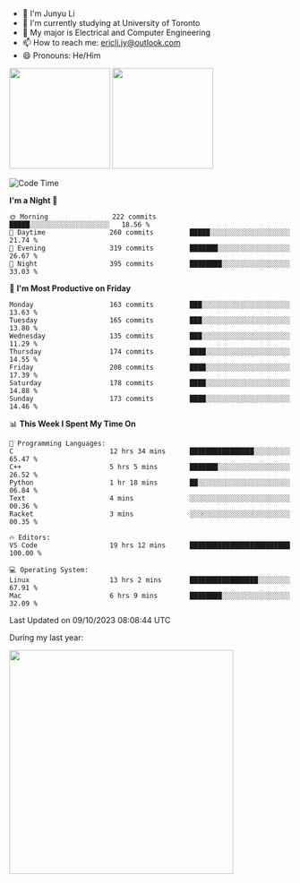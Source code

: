 ### 
- 👨 I'm Junyu Li
- 📖 I'm currently studying at University of Toronto
- 🌱 My major is Electrical and Computer Engineering
- 📫 How to reach me: ericli.jy@outlook.com
- 😄 Pronouns: He/Him

<p align="left">  
  <img height="180em" src="https://github-readme-stats-git-master-ericjyli.vercel.app/api?username=ericjyli&theme=tokyonight&show_icons=true&count_private=true&include_orgs=true" />
  <img height="180em" src="https://github-readme-stats-git-master-ericjyli.vercel.app/api/top-langs/?username=ericjyli&theme=tokyonight&count_private=true&include_orgs=true&include_orgs=true&layout=compact" />
</p>

<!--START_SECTION:waka-->
![Code Time](http://img.shields.io/badge/Code%20Time-230%20hrs%2021%20mins-blue)

**I'm a Night 🦉** 

```text
🌞 Morning                222 commits         █████░░░░░░░░░░░░░░░░░░░░   18.56 % 
🌆 Daytime                260 commits         █████░░░░░░░░░░░░░░░░░░░░   21.74 % 
🌃 Evening                319 commits         ███████░░░░░░░░░░░░░░░░░░   26.67 % 
🌙 Night                  395 commits         ████████░░░░░░░░░░░░░░░░░   33.03 % 
```
📅 **I'm Most Productive on Friday** 

```text
Monday                   163 commits         ███░░░░░░░░░░░░░░░░░░░░░░   13.63 % 
Tuesday                  165 commits         ███░░░░░░░░░░░░░░░░░░░░░░   13.80 % 
Wednesday                135 commits         ███░░░░░░░░░░░░░░░░░░░░░░   11.29 % 
Thursday                 174 commits         ████░░░░░░░░░░░░░░░░░░░░░   14.55 % 
Friday                   208 commits         ████░░░░░░░░░░░░░░░░░░░░░   17.39 % 
Saturday                 178 commits         ████░░░░░░░░░░░░░░░░░░░░░   14.88 % 
Sunday                   173 commits         ████░░░░░░░░░░░░░░░░░░░░░   14.46 % 
```


📊 **This Week I Spent My Time On** 

```text
💬 Programming Languages: 
C                        12 hrs 34 mins      ████████████████░░░░░░░░░   65.47 % 
C++                      5 hrs 5 mins        ███████░░░░░░░░░░░░░░░░░░   26.52 % 
Python                   1 hr 18 mins        ██░░░░░░░░░░░░░░░░░░░░░░░   06.84 % 
Text                     4 mins              ░░░░░░░░░░░░░░░░░░░░░░░░░   00.36 % 
Racket                   3 mins              ░░░░░░░░░░░░░░░░░░░░░░░░░   00.35 % 

🔥 Editors: 
VS Code                  19 hrs 12 mins      █████████████████████████   100.00 % 

💻 Operating System: 
Linux                    13 hrs 2 mins       █████████████████░░░░░░░░   67.91 % 
Mac                      6 hrs 9 mins        ████████░░░░░░░░░░░░░░░░░   32.09 % 
```


 Last Updated on 09/10/2023 08:08:44 UTC
<!--END_SECTION:waka-->

<p> During my last year: </p>
<img height="400em" src="https://github-readme-stats-git-master-ericjyli.vercel.app/api/wakatime?username=ericjyli&layout=compact&theme=tokyonight" />

<!--
Here are some ideas to get you started:

- 🔭 I’m currently working on ...
- 🌱 I’m currently learning ...
- 👯 I’m looking to collaborate on ...
- 🤔 I’m looking for help with ...
- 💬 Ask me about ...
- 📫 How to reach me: ...
- 😄 Pronouns: ...
- ⚡ Fun fact: ...
-->

